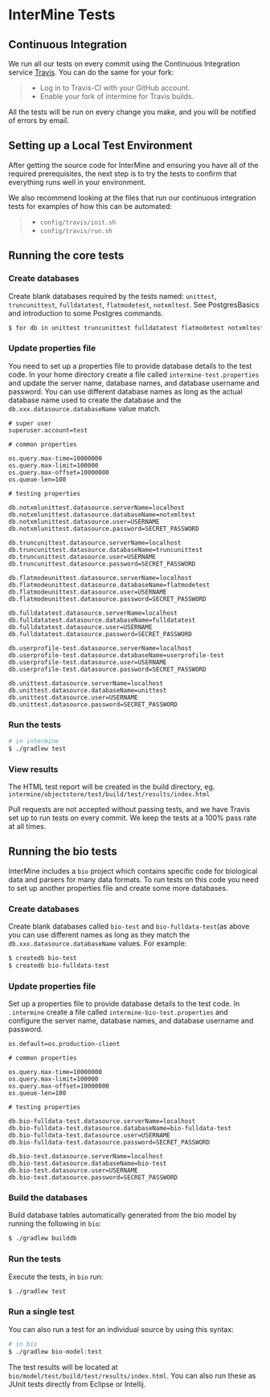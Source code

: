 # InterMine Tests

## Continuous Integration

We run all our tests on every commit using the Continuous Integration service [Travis](https://travis-ci.org/intermine/intermine). You can do the same for your fork:

> * Log in to Travis-CI with your GitHub account.
> * Enable your fork of intermine for Travis builds.

All the tests will be run on every change you make, and you will be notified of errors by email.

## Setting up a Local Test Environment

After getting the source code for InterMine and ensuring you have all of the required prerequisites, the next step is to try the tests to confirm that everything runs well in your environment.

We also recommend looking at the files that run our continuous integration tests for examples of how this can be automated:

> * `config/travis/init.sh`
> * `config/travis/run.sh`

## Running the core tests

### Create databases

Create blank databases required by the tests named: `unittest`, `truncunittest`, `fulldatatest`, `flatmodetest`, `notxmltest`. See PostgresBasics and introduction to some Postgres commands.

```bash
$ for db in unittest truncunittest fulldatatest flatmodetest notxmltest; do createdb $db; done
```

### Update properties file

You need to set up a properties file to provide database details to the test code. In your home directory create a file called `intermine-test.properties` and update the server name, database names, and database username and password. You can use different database names as long as the actual database name used to create the database and the `db.xxx.datasource.databaseName` value match.

```text
# super user
superuser.account=test

# common properties

os.query.max-time=10000000
os.query.max-limit=100000
os.query.max-offset=10000000
os.queue-len=100

# testing properties

db.notxmlunittest.datasource.serverName=localhost
db.notxmlunittest.datasource.databaseName=notxmltest
db.notxmlunittest.datasource.user=USERNAME
db.notxmlunittest.datasource.password=SECRET_PASSWORD

db.truncunittest.datasource.serverName=localhost
db.truncunittest.datasource.databaseName=truncunittest
db.truncunittest.datasource.user=USERNAME
db.truncunittest.datasource.password=SECRET_PASSWORD

db.flatmodeunittest.datasource.serverName=localhost
db.flatmodeunittest.datasource.databaseName=flatmodetest
db.flatmodeunittest.datasource.user=USERNAME
db.flatmodeunittest.datasource.password=SECRET_PASSWORD

db.fulldatatest.datasource.serverName=localhost
db.fulldatatest.datasource.databaseName=fulldatatest
db.fulldatatest.datasource.user=USERNAME
db.fulldatatest.datasource.password=SECRET_PASSWORD

db.userprofile-test.datasource.serverName=localhost
db.userprofile-test.datasource.databaseName=userprofile-test
db.userprofile-test.datasource.user=USERNAME
db.userprofile-test.datasource.password=SECRET_PASSWORD

db.unittest.datasource.serverName=localhost
db.unittest.datasource.databaseName=unittest
db.unittest.datasource.user=USERNAME
db.unittest.datasource.password=SECRET_PASSWORD
```

### Run the tests

```bash
# in intermine
$ ./gradlew test
```

### View results

The HTML test report will be created in the build directory, eg. `intermine/objectstore/test/build/test/results/index.html`

Pull requests are not accepted without passing tests, and we have Travis set up to run tests on every commit. We keep the tests at a 100% pass rate at all times.

## Running the bio tests

InterMine includes a `bio` project which contains specific code for biological data and parsers for many data formats. To run tests on this code you need to set up another properties file and create some more databases.

### Create databases

Create blank databases called `bio-test` and `bio-fulldata-test`\(as above you can use different names as long as they match the `db.xxx.datasource.databaseName` values. For example:

```bash
$ createdb bio-test
$ createdb bio-fulldata-test
```

### Update properties file

Set up a properties file to provide database details to the test code. In `.intermine` create a file called `intermine-bio-test.properties` and configure the server name, database names, and database username and password.

```text
os.default=os.production-client

# common properties

os.query.max-time=10000000
os.query.max-limit=100000
os.query.max-offset=10000000
os.queue-len=100

# testing properties

db.bio-fulldata-test.datasource.serverName=localhost
db.bio-fulldata-test.datasource.databaseName=bio-fulldata-test
db.bio-fulldata-test.datasource.user=USERNAME
db.bio-fulldata-test.datasource.password=SECRET_PASSWORD

db.bio-test.datasource.serverName=localhost
db.bio-test.datasource.databaseName=bio-test
db.bio-test.datasource.user=USERNAME
db.bio-test.datasource.password=SECRET_PASSWORD
```

### Build the databases

Build database tables automatically generated from the bio model by running the following in `bio`:

```bash
$ ./gradlew builddb
```

### Run the tests

Execute the tests, in `bio` run:

```bash
$ ./gradlew test
```

### Run a single test

You can also run a test for an individual source by using this syntax:

```bash
# in bio
$ ./gradlew bio-model:test
```

The test results will be located at `bio/model/test/build/test/results/index.html`. You can also run these as JUnit tests directly from Eclipse or Intellij.

